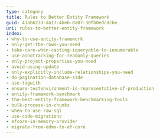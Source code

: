 ```yaml
---
type: category
title: Rules to Better Entity Framework
guid: 41ab6233-da17-4beb-8a07-30fb0edcdcbe
uri: rules-to-better-entity-framework
index:
- why-to-use-entity-framework 
- only-get-the-rows-you-need
- take-care-when-casting-iqueryable-to-ienumerable
- use-asnotracking-for-readonly-queries
- only-project-properties-you-need
- avoid-using-update
- only-explicitly-include-relationships-you-need
- do-pagination-database-side
- use-tagwith
- ensure-testenvironment-is-representative-of-production
- entity-framework-benchmark
- the-best-entity-framework-benchmarking-tools
- bulk-process-in-chunks 
- when-to-use-raw-sql
- use-code-migrations
- efcore-in-memory-provider
- migrate-from-edmx-to-ef-core
---
```

